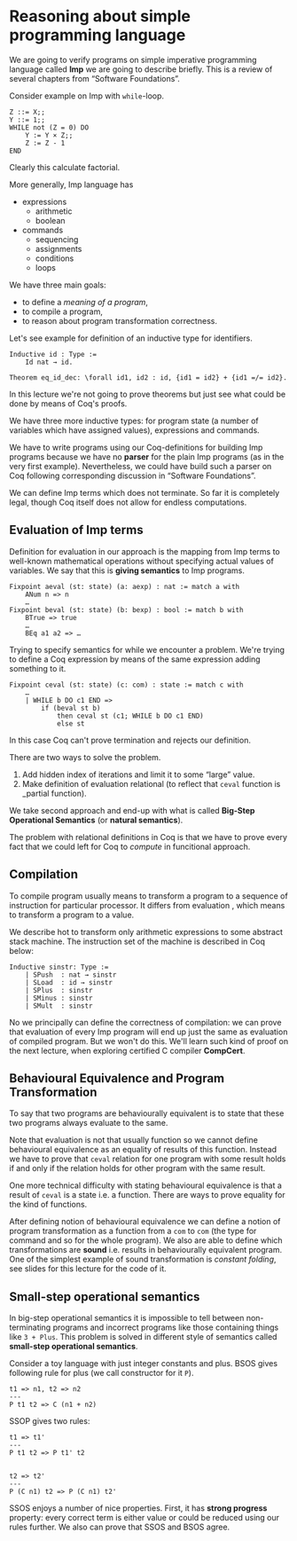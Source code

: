 # Reasoning about simple programming language

We are going to verify programs on simple imperative programming language called **Imp**
we are going to describe briefly. This is a review of several chapters from
“Software Foundations”.

Consider example on Imp with `while`-loop.

    Z ::= X;;
    Y ::= 1;;
    WHILE not (Z = 0) DO
        Y := Y × Z;;
        Z := Z - 1
    END

Clearly this calculate factorial.

More generally, Imp language has

* expressions
    * arithmetic
    * boolean
* commands
    * sequencing
    * assignments
    * conditions
    * loops

We have three main goals:

* to define a _meaning of a program_,
* to compile a program,
* to reason about program transformation correctness.

Let's see example for definition of an inductive type for identifiers.

    Inductive id : Type :=
        Id nat → id.
    
    Theorem eq_id_dec: \forall id1, id2 : id, {id1 = id2} + {id1 =/= id2}.

In this lecture we're not going to prove theorems but just see what could be done
by means of Coq's proofs.

We have three more inductive types: for program state (a number of variables 
which have assigned values), expressions and commands.

We have to write programs using our Coq-definitions for building Imp programs
because we have no **parser** for the plain Imp programs (as in the very first example).
Nevertheless, we could have build such a parser on Coq following corresponding
discussion in “Software Foundations”.

We can define Imp terms which does not terminate. So far it is completely
legal, though Coq itself does not allow for endless computations.

## Evaluation of Imp terms

Definition for evaluation in our approach is the mapping from Imp terms to
well-known mathematical operations without specifying actual values of variables.
We say that this is **giving semantics** to Imp programs. 

    Fixpoint aeval (st: state) (a: aexp) : nat := match a with
        ANum n => n
        …
    Fixpoint beval (st: state) (b: bexp) : bool := match b with
        BTrue => true
        …
        BEq a1 a2 => …

Trying to specify semantics for while we encounter a problem. We're trying to
define a Coq expression by means of the same expression adding something to it.

    Fixpoint ceval (st: state) (c: com) : state := match c with
        …
        | WHILE b DO c1 END =>
            if (beval st b)
                then ceval st (c1; WHILE b DO c1 END)
                else st

In this case Coq can't prove termination and rejects our definition.

There are two ways to solve the problem.

1. Add hidden index of iterations and limit it to some “large” value.
2. Make definition of evaluation relational (to reflect that `ceval` function
   is _partial function).

We take second approach and end-up with what is called 
**Big-Step Operational Semantics** (or **natural semantics**).

The problem with relational definitions in Coq is that we have to prove every fact 
that we could left for Coq to _compute_ in funcitional approach.

## Compilation

To compile program usually means to transform a program to a sequence of
instruction for particular processor. It differs from evaluation , which
means to transform a program to a value.

We describe hot to transform only arithmetic expressions to some abstract
stack machine. The instruction set of the machine is described in Coq below:

    Inductive sinstr: Type :=
        | SPush  : nat → sinstr
        | SLoad  : id → sinstr
        | SPlus  : sinstr
        | SMinus : sinstr
        | SMult  : sinstr

No we principally can define the correctness of compilation: we can prove that
evaluation of every Imp program will end up just the same as evaluation of
compiled program. But we won't do this. We'll learn such kind of proof on the next
lecture, when exploring certified C compiler **CompCert**.

## Behavioural Equivalence and Program Transformation

To say that two programs are behaviourally equivalent is to state that these two
programs always evaluate to the same.

Note that evaluation is not that usually function so we cannot define behavioural
equivalence as an equality of results of this function. Instead we have to
prove that `ceval` relation for one program with some result holds if and
only if the relation holds for other program with the same result.

One more technical difficulty with stating behavioural equivalence is that a
result of `ceval` is a state i.e. a function. There are ways to prove equality
for the kind of functions.

After defining notion of behavioural equivalence we can define a notion of
program transformation as a function from a `com` to `com` (the type for command
and so for the whole program). We also are able to define which transformations
are **sound** i.e. results in behaviourally equivalent program. One of the 
simplest example of sound transformation is _constant folding_, see slides
for this lecture for the code of it.

## Small-step operational semantics

In big-step operational semantics it is impossible to tell between non-terminating
programs and incorrect programs like those containing things like `3 + Plus`.
This problem is solved in different style of semantics called
**small-step operational semantics**. 

Consider a toy language with just integer constants and plus. BSOS gives
following rule for plus (we call constructor for it `P`).

    t1 => n1, t2 => n2
    ---
    P t1 t2 => C (n1 + n2)

SSOP gives two rules:

    t1 => t1'
    ---
    P t1 t2 => P t1' t2

    
    t2 => t2'
    ---
    P (C n1) t2 => P (C n1) t2'

SSOS enjoys a number of nice properties. First, it has **strong progress**
property: every correct term is either value or could be reduced using our
rules further. We also can prove that SSOS and BSOS agree.

